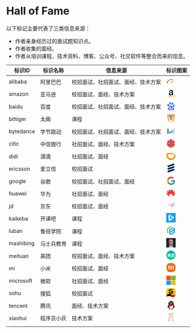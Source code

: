 # Hall of Fame

以下标记主要代表了三类信息来源：

- 作者亲身经历过的面试题知识点。
- 作者收集的面经。
- 作者从培训课程、技术资料、博客、公众号、社交软件等整合而来的信息。

| 标识ID    | 标识名称   | 信息来源                           | 标识图案                            |
| --------- | ---------- | ---------------------------------- | ----------------------------------- |
| alibaba   | 阿里巴巴   | 校招面试、社招面试、面经、技术方案 | <img src="./icons/alibaba.gif" />   |
| amazon    | 亚马逊     | 校招面试、面经、技术方案           | <img src="./icons/amazon.gif" />    |
| baidu     | 百度       | 校招面试、社招面试、面经、技术方案 | <img src="./icons/baidu.gif" />     |
| bittiger  | 太阁       | 课程                               | <img src="./icons/bittiger.gif" />  |
| bytedance | 字节跳动   | 校招面试、社招面试、面经、技术方案 | <img src="./icons/bytedance.gif" /> |
| citic     | 中信银行   | 社招面试、面经、技术方案           | <img src="./icons/citic.gif" />     |
| didi      | 滴滴       | 社招面试、面经                     | <img src="./icons/didi.gif" />      |
| ericsson  | 爱立信     | 校招面试                           | <img src="./icons/ericsson.gif" />  |
| google    | 谷歌       | 校招面试、社招面试、面经           | <img src="./icons/google.gif" />    |
| huawei    | 华为       | 社招面试、面经                     | <img src="./icons/huawei.gif" />    |
| jd        | 京东       | 校招面试、面经                     | <img src="./icons/jd.gif" />        |
| kaikeba   | 开课吧     | 课程                               | <img src="./icons/kaikeba.gif" />   |
| luban     | 鲁班学院   | 课程                               | <img src="./icons/luban.gif" />     |
| mashibing | 马士兵教育 | 课程                               | <img src="./icons/mashibing.gif" /> |
| meituan   | 美团       | 校招面试、面经、技术方案           | <img src="./icons/meituan.gif" />   |
| mi        | 小米       | 校招面试、面经                     | <img src="./icons/mi.gif" />        |
| microsoft | 微软       | 社招面试、面经                     | <img src="./icons/microsoft.gif" /> |
| sohu      | 搜狐       | 校招面试                           | <img src="./icons/sohu.gif" />      |
| tencent   | 腾讯       | 面经、技术方案                     | <img src="./icons/tencent.gif" />   |
| xiaohui   | 程序员小灰 | 技术方案                           | <img src="./icons/xiaohui.gif" />   |
|           |            |                                    |                                     |
